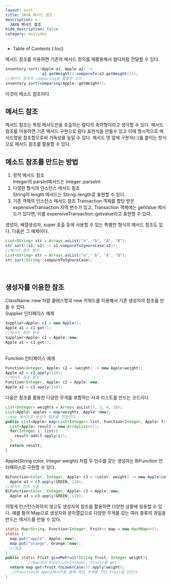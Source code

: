 ```yaml
---
layout: post
title: JAVA 메서드 참조
description: >
  JAVA 메서드 참조
hide_description: false
category: dailydev
---
```


- Table of Contents
{:toc}

메서드 참조를 이용하면 기존의 메서드 정의를 재활용해서 람다처럼 전달할 수 있다.

```java
inventory.sort((Apple a1, Apple a2) -> 
                a1.getWeight().compareTo(a2.getWeight()));
//메서드 참조와 comparing을 활용한 코드
inventory.sort(comparing(Apple::getWeight));
```
이것이 메소드 참조이다.
## 메서드 참조
메서드 참조는 특정 메서드만을 호출하는 람다의 축약형이라고 생각할 수 있다.
메서드 참조를 이용하면 기존 메서드 구현으로 람다 표현식을 만들수 있고 이때 명시적으로 메서드명을 참조함으로써 가독성을 높일 수 있다.
메서드 명 앞에 구분자(::)를 붙이는 방식으로 메서드 참조를 활용할 수 있다.

## 메소드 참조를 만드는 방법
1. 정적 메서드 참조<br>
Integer의 parsInt메서드는 Integer::parseInt<br>
2. 다영한 형식의 인스턴스 메서드 참조<br>
String의 length 메서드는 Stirng::length로 표현할 수 있다.
3. 기존 객체의 인스턴스 메서드 참조
Transaction 객체를 할당 받은 expensiveTransaction 지역 변수가 있고, Transaction 객체에는 getValue 메서드가 있다면, 이를 
expensiveTransaction::getvalue라고 표현할 수 있다.

생성자, 배열생성자, super 호출 등에 사용할 수 있는 특별한 형식의 메서드 참조도 있다. 다음은 그 예제이다.
```java
List<String> str = Arrays.asList("a", "b", "A", "B");
str.sort((s1, s2) -> s1.compareToIgnoreCase(s2));
//메서드 참조 형식
List<String> str = Arrays.asList("a"," b", "A", "B");
str.sort(String::compareToIgnoreCase);
```
<br>

## 생성자를 이용한 참조
ClassName::new 처럼 클래스명과 new 키워드를 이용해서 기존 생성자의 참조를 만들 수 있다.<br>
Supplier 인터페이스 예제
```java
Supplier<Apple> c1 = new Apple();
Apple a1 = c1.get();
//메서드 참조 형식
Supplier<Apple> c1 = Apple::new;
Apple a1 = c1.get();
```
<br>Function 인터페이스 예제

```java
Function<Integer, Apple> c2 = (weight) -> new Apple(weight);
Apple a2 = c2.apply(110);
//메서드 참조 형식
Function<Integer, Apple> c2 = Apple::new;
Apple a2 = c2.apply(110);
```
다음은 참조를 활용한 다양한 무게를 포함하는 사과 리스트를 만드는 코드이다
```java
List<Integer> weights = Arrays.asList(7, 3, 4, 10);
List<Apple> apples = map(weights, Apple::new);
//map 메서드로 생성자 참조를 전달한다.
public List<Apple> map(List<Integer> list, Function<Integer, Apple> f){
  List<Apple> result = new ArrayList<>();
  for(Integer i: list){
    result.add(f.apply(i));
  }
  return result;
}  
```
Apple(String color, Integer weight) 처럼 두 인수를 갖는 생성자는 BiFunction 인터페이스로 구현할 수 있다.
```java
BiFunction<Color, Integer, Apple> c3 = (color, weight) -> new Apple(color, weight);
  Apple a3 = c3.apply(GREEN, 110);
//메서드 참조 사용
BiFunction<Color, Integer, Apple> c3 = Apple::new;
  Apple a3 = c3.apply(GREEN, 110);
```

이렇게 인스턴스화하지 않고도 생성자의 참조를 활용하면 다양한 상황에 응용할 수 있다.
예를 들어 Map으로 생성자와 문자열값으로 다양한 무게를 갖는 여러 종류의 과일을 만드는 메서드를 만들 수 있다.
```java
static Map<String, Function<Integer, Fruit>> map = new HashMap<>();
static {
  map.put("apple", Apple::new);
  map.put("orange", Orange::new);
  //등등 
}
public static Fruit giveMeFruit(String fruit, Integer weight){
          //map에서 Function<Integer, Fruit>를 get
  return map.get(fruit.toLowerCase()).apply(weight);
   //Function의 apply메서드를 통해 특정 무게를 가진 Fruit을 만든다.
}
```